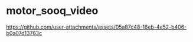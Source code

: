 # motor_sooq_video



https://github.com/user-attachments/assets/05a87c48-16eb-4e52-b406-b0a07d13763c


